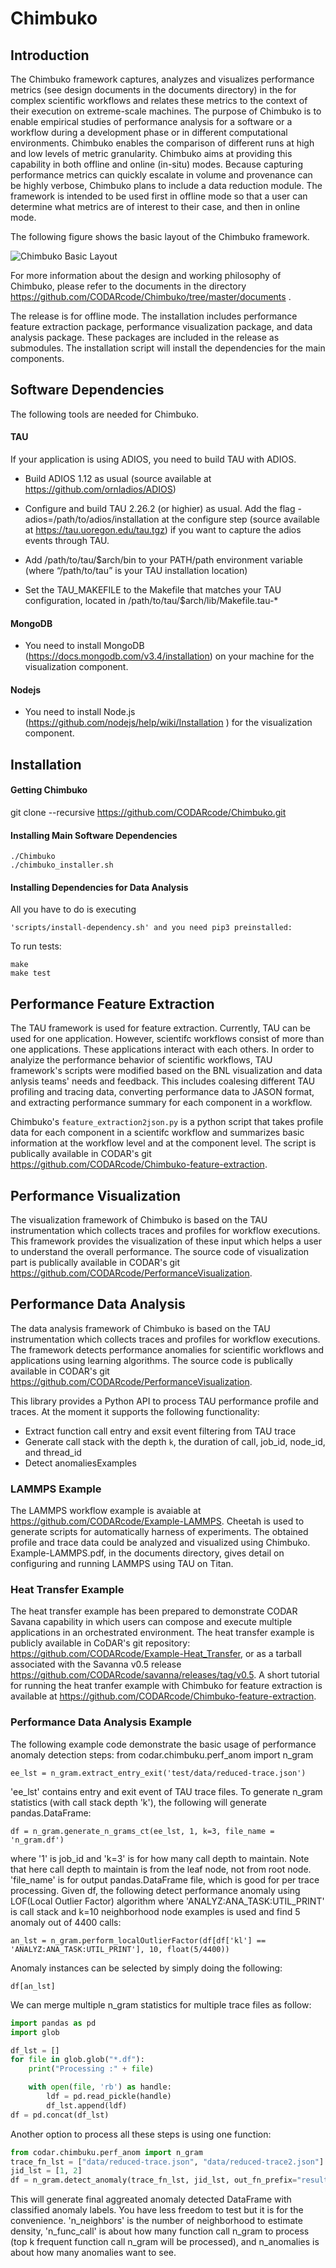 # Chimbuko

Introduction
-------------
The Chimbuko framework captures, analyzes and visualizes performance metrics (see design documents in the documents directory) in the for complex scientific workflows and relates these metrics to the context of their execution on extreme-scale
machines. The purpose of Chimbuko is to enable empirical studies of performance analysis for
a software or a workflow during a development phase or in different computational environments.
Chimbuko enables the comparison of different runs at high and low levels of metric granularity.
Chimbuko aims at providing this capability in both offline and online (in-situ) modes. Because capturing
performance metrics can quickly escalate in volume and provenance can be highly verbose,
Chimbuko plans to include a data reduction module. The framework is intended to be used first in offline
mode so that a user can determine what metrics are of interest to their case, and then in online mode. 

The following figure shows the basic layout of the Chimbuko framework.

![Chimbuko Basic Layout](figures/chimbukolayout.png)

For more information about the design and working philosophy of Chimbuko, please refer to the documents in the directory https://github.com/CODARcode/Chimbuko/tree/master/documents .


The release is for offline mode. The installation includes performance feature extraction package, performance visualization package, and data analysis package. These packages are included in the release as submodules. The installation script will install the dependencies for the main components. 

Software Dependencies
---------------------
The following  tools are needed for Chimbuko.

#### TAU #####
If your application is using ADIOS, you need to build TAU with ADIOS.

* Build ADIOS 1.12 as usual (source available at https://github.com/ornladios/ADIOS)

* Configure and build TAU 2.26.2 (or highier) as usual. Add the flag -adios=/path/to/adios/installation at the configure step (source available at https://tau.uoregon.edu/tau.tgz) if you want to capture the adios events through TAU.

* Add /path/to/tau/$arch/bin to your PATH/path environment variable (where “/path/to/tau” is your TAU installation location)

* Set the TAU_MAKEFILE to the Makefile that matches your TAU configuration, located in /path/to/tau/$arch/lib/Makefile.tau-*

#### MongoDB ####
* You need to install MongoDB (https://docs.mongodb.com/v3.4/installation) on your machine for the visualization component.

#### Nodejs ####
* You need to install Node.js (https://github.com/nodejs/help/wiki/Installation ) for the visualization component.

Installation
-------------
#### Getting Chimbuko ####
git clone --recursive  https://github.com/CODARcode/Chimbuko.git

#### Installing Main Software Dependencies ####
```
./Chimbuko
./chimbuko_installer.sh
```
#### Installing Dependencies for Data Analysis ####
All you have to do is executing 
```
'scripts/install-dependency.sh' and you need pip3 preinstalled:
```

To run tests:
```
make
make test
```

Performance Feature Extraction
------------------------------

The TAU framework is used for feature extraction. Currently, TAU can be used for one application. However, scientifc workflows consist of more than one applications. These applications interact with each others. In order to analyize the performance behavior of scientific workflows, TAU framework's scripts were modified based on the BNL visualization and data anlysis teams' needs and feedback. This includes coalesing different TAU profiling and tracing data, converting performance data to JASON format, and extracting performance summary for each component in a workflow.

Chimbuko's `feature_extraction2json.py` is a python script that takes profile data for each component in a scientifc workflow and summarizes basic information at the workflow level and at the component level. The script is publically available in CODAR's git https://github.com/CODARcode/Chimbuko-feature-extraction. 

Performance Visualization
-------------------------

The visualization framework of Chimbuko is based on the TAU instrumentation which collects traces and profiles for workflow executions. This framework provides the visualization of these input which helps a user to understand the overall performance. The source code of visualization part is publically available in CODAR's git https://github.com/CODARcode/PerformanceVisualization.

Performance Data Analysis
-------------
The data analysis framework of Chimbuko is based on the TAU instrumentation which collects traces and profiles for workflow executions. The framework detects performance anomalies for scientific workflows and applications using learning algorithms. The source code is publically available in CODAR's git https://github.com/CODARcode/PerformanceVisualization.

This library provides a Python API to process TAU performance profile and traces. At the moment it supports the following functionality:
* Extract function call entry and exsit event filtering from TAU trace
* Generate call stack with the depth `k`, the duration of call, job_id, node_id, and thread_id
* Detect anomaliesExamples


### LAMMPS Example ###

The LAMMPS workflow example is avaiable at https://github.com/CODARcode/Example-LAMMPS.
Cheetah is used to generate scripts for automatically harness of experiments. The obtained profile and trace data could be  analyzed and visualized using Chimbuko. Example-LAMMPS.pdf, in the documents directory, gives detail on configuring and running LAMMPS using TAU on Titan.


### Heat Transfer Example ###

The heat transfer example has been prepared to demonstrate CODAR Savana capability in which users can compose and execute multiple applications in an orchestrated environment. The heat transfer example is publicly available in CoDAR's git repository: https://github.com/CODARcode/Example-Heat_Transfer, or as a tarball associated with the Savanna v0.5 release https://github.com/CODARcode/savanna/releases/tag/v0.5. A short tutorial for running the heat tranfer example with Chimbuko for feature extraction is available at https://github.com/CODARcode/Chimbuko-feature-extraction.

### Performance Data Analysis Example ###

The following example code demonstrate the basic usage of performance anomaly detection steps:
from codar.chimbuku.perf_anom import n_gram
```
ee_lst = n_gram.extract_entry_exit('test/data/reduced-trace.json')
```
'ee_lst' contains entry and exit event of TAU trace files. To generate n_gram statistics (with call stack depth 'k'), the following will generate pandas.DataFrame:
```
df = n_gram.generate_n_grams_ct(ee_lst, 1, k=3, file_name = 'n_gram.df')
```
where '1' is job_id and 'k=3' is for how many call depth to maintain. Note that here call depth to maintain is from the leaf node, not from root node. 'file_name' is for output pandas.DataFrame file, which is good for per trace processing.
Given df, the following detect performance anomaly using LOF(Local Outlier Factor) algorithm where 'ANALYZ:ANA_TASK:UTIL_PRINT' is call stack and k=10 neighborhood node examples is used and find 5 anomaly out of 4400 calls:
```
an_lst = n_gram.perform_localOutlierFactor(df[df['kl'] == 'ANALYZ:ANA_TASK:UTIL_PRINT'], 10, float(5/4400))
```
Anomaly instances can be selected by simply doing the following:
```
df[an_lst]
```
We can merge multiple n_gram statistics for multiple trace files as follow:
```python
import pandas as pd
import glob

df_lst = []
for file in glob.glob("*.df"):
    print("Processing :" + file)

    with open(file, 'rb') as handle:
        ldf = pd.read_pickle(handle)
        df_lst.append(ldf)
df = pd.concat(df_lst)
```
Another option to process all these steps is using one function:

```python
from codar.chimbuku.perf_anom import n_gram
trace_fn_lst = ["data/reduced-trace.json", "data/reduced-trace2.json"]
jid_lst = [1, 2]
df = n_gram.detect_anomaly(trace_fn_lst, jid_lst, out_fn_prefix="results", call_depth=3, n_neighbors=10, n_func_call=5, n_anomalies=5)
```
This will generate final aggreated anomaly detected DataFrame with classified anomaly labels. You have less freedom to test but it is for the convenience. 'n_neighbors' is the number of neighborhood to estimate density, 'n_func_call' is about how many function call n_gram to process (top k frequent function call n_gram will be processed), and n_anomalies is about how many anomalies want to see.

